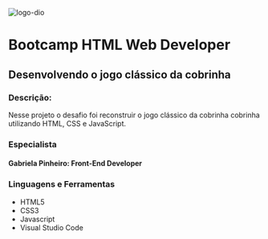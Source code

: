 ![logo-dio](https://user-images.githubusercontent.com/47957363/107892568-c4f6e800-6f04-11eb-9cbd-b1d46cb769ee.png)

# Bootcamp HTML Web Developer

## Desenvolvendo o jogo clássico da cobrinha

### Descrição:

Nesse projeto o desafio foi reconstruir o jogo clássico da cobrinha cobrinha utilizando HTML, CSS e JavaScript.


### Especialista

  #### Gabriela Pinheiro: Front-End Developer


### Linguagens e Ferramentas

- HTML5
- CSS3
- Javascript
- Visual Studio Code

